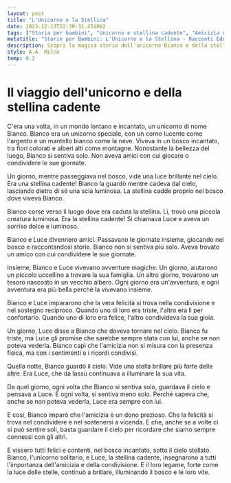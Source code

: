 ```yaml
---
layout: post
title: "L'Unicorno e la Stellina"
date: 2023-12-13T22:30:31.451062
tags: ["Storia per bambini", "Unicorno e stellina cadente", "Amicizia e condivisione", "Avventure magiche"]
metatitle: "Storie per Bambini: L'Unicorno e la Stellina - Racconti Educativi e Divertenti"
description: Scopri la magica storia dell'unicorno Bianco e della stellina cadente Luce. Un racconto incantato che insegna l'importanza dell'amicizia e della condivisione, ambientato in un bosco fatato. Un'avventura quotidiana che illumina le vite dei nostri protagonisti.
style: A.A. Milne
temp: 0.2
---
```

# Il viaggio dell'unicorno e della stellina cadente

C'era una volta, in un mondo lontano e incantato, un unicorno di nome Bianco. Bianco era un unicorno speciale, con un corno lucente come l'argento e un mantello bianco come la neve. Viveva in un bosco incantato, tra fiori colorati e alberi alti come montagne. Nonostante la bellezza del luogo, Bianco si sentiva solo. Non aveva amici con cui giocare o condividere le sue giornate.

Un giorno, mentre passeggiava nel bosco, vide una luce brillante nel cielo. Era una stellina cadente! Bianco la guardò mentre cadeva dal cielo, lasciando dietro di sé una scia luminosa. La stellina cadde proprio nel bosco dove viveva Bianco.

Bianco corse verso il luogo dove era caduta la stellina. Lì, trovò una piccola creatura luminosa. Era la stellina cadente! Si chiamava Luce e aveva un sorriso dolce e luminoso.

Bianco e Luce divennero amici. Passavano le giornate insieme, giocando nel bosco e raccontandosi storie. Bianco non si sentiva più solo. Aveva trovato un amico con cui condividere le sue giornate.

Insieme, Bianco e Luce vivevano avventure magiche. Un giorno, aiutarono un piccolo uccellino a trovare la sua famiglia. Un altro giorno, trovarono un tesoro nascosto in un vecchio albero. Ogni giorno era un'avventura, e ogni avventura era più bella perché la vivevano insieme.

Bianco e Luce impararono che la vera felicità si trova nella condivisione e nel sostegno reciproco. Quando uno di loro era triste, l'altro era lì per confortarlo. Quando uno di loro era felice, l'altro condivideva la sua gioia.

Un giorno, Luce disse a Bianco che doveva tornare nel cielo. Bianco fu triste, ma Luce gli promise che sarebbe sempre stata con lui, anche se non poteva vederla. Bianco capì che l'amicizia non si misura con la presenza fisica, ma con i sentimenti e i ricordi condivisi.

Quella notte, Bianco guardò il cielo. Vide una stella brillare più forte delle altre. Era Luce, che da lassù continuava a illuminare la sua vita.

Da quel giorno, ogni volta che Bianco si sentiva solo, guardava il cielo e pensava a Luce. E ogni volta, si sentiva meno solo. Perché sapeva che, anche se non poteva vederla, Luce era sempre con lui.

E così, Bianco imparò che l'amicizia è un dono prezioso. Che la felicità si trova nel condividere e nel sostenersi a vicenda. E che, anche se a volte ci si può sentire soli, basta guardare il cielo per ricordare che siamo sempre connessi con gli altri.

E vissero tutti felici e contenti, nel bosco incantato, sotto il cielo stellato. Bianco, l'unicorno solitario, e Luce, la stellina cadente, insegnarono a tutti l'importanza dell'amicizia e della condivisione. E il loro legame, forte come la luce delle stelle, continuò a brillare, illuminando il bosco e le loro vite.

        